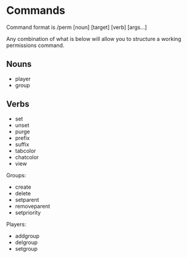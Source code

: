 Commands
=======

Command format is /perm [noun] [target] [verb] [args...]

Any combination of what is below will allow you to structure a working permissions command.

Nouns
-----
- player
- group

Verbs
-----
- set
- unset
- purge
- prefix
- suffix
- tabcolor
- chatcolor
- view

Groups:
- create
- delete
- setparent
- removeparent
- setpriority

Players:
- addgroup
- delgroup
- setgroup